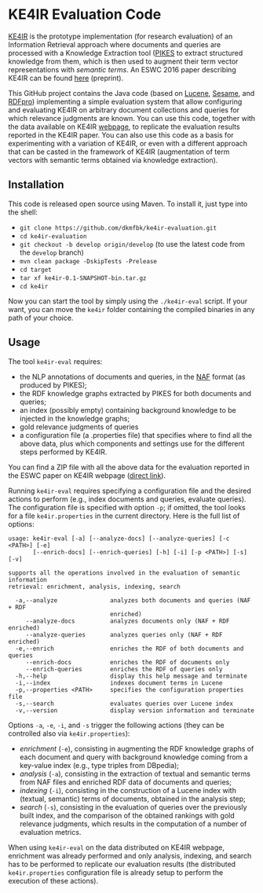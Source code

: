 # KE4IR Evaluation Code

[KE4IR](http://pikes.fbk.eu/ke4ir) is the prototype implementation (for research evaluation) of an Information Retrieval approach where documents and queries are processed with a Knowledge Extraction tool ([PIKES](http://pikes.fbk.eu/) to extract structured knowledge from them, which is then used to augment their term vector representations with *semantic terms*.
An ESWC 2016 paper describing KE4IR can be found [here](https://dkm-static.fbk.eu/people/rospocher/files/pubs/2016eswc.pdf) (preprint).

This GitHub project contains the Java code (based on [Lucene](http://lucene.apache.org/c), [Sesame](http://rdf4j.org/), and [RDFpro](http://rdfpro.fbk.eu/)) implementing a simple evaluation system that allow configuring and evaluating KE4IR on arbitrary document collections and queries for which relevance judgments are known. You can use this code, together with the data available on KE4IR [webpage](http://pikes.fbk.eu/ke4ir), to replicate the evaluation results reported in the KE4IR paper. You can also use this code as a basis for experimenting with a variation of KE4IR, or even with a different approach that can be casted in the framework of KE4IR (augmentation of term vectors with semantic terms obtained via knowledge extraction).

## Installation

This code is released open source using Maven. To install it, just type into the shell:

  * `git clone https://github.com/dkmfbk/ke4ir-evaluation.git`
  * `cd ke4ir-evaluation`
  * `git checkout -b develop origin/develop` (to use the latest code from the `develop` branch)
  * `mvn clean package -DskipTests -Prelease`
  * `cd target`
  * `tar xf ke4ir-0.1-SNAPSHOT-bin.tar.gz`
  * `cd ke4ir`

Now you can start the tool by simply using the `./ke4ir-eval` script. If your want, you can move the `ke4ir` folder containing the compiled binaries in any path of your choice.

## Usage

The tool `ke4ir-eval` requires:
 
  * the NLP annotations of documents and queries, in the [NAF](http://wordpress.let.vupr.nl/naf/) format (as produced by PIKES);
  * the RDF knowledge graphs extracted by PIKES for both documents and queries;
  * an index (possibly empty) containing background knowledge to be injected in the knowledge graphs; 
  * gold relevance judgments of queries
 * a configuration file (a .properties file) that specifies where to find all the above data, plus which components and settings use for the different steps performed by KE4IR.

You can find a ZIP file with all the above data for the evaluation reported in the ESWC paper on KE4IR webpage ([direct link](https://knowledgestore.fbk.eu/files/ke4ir/ke4ir_evaluation.zip)).

Running `ke4ir-eval` requires specifying a configuration file and the desired actions to perform (e.g., index documents and queries, evaluate queries). The configuration file is specified with option `-p`; if omitted, the tool looks for a file `ke4ir.properties` in the current directory. Here is the full list of options:

```
usage: ke4ir-eval [-a] [--analyze-docs] [--analyze-queries] [-c <PATH>] [-e]
       [--enrich-docs] [--enrich-queries] [-h] [-i] [-p <PATH>] [-s] [-v]

supports all the operations involved in the evaluation of semantic information
retrieval: enrichment, analysis, indexing, search

  -a,--analyze               analyzes both documents and queries (NAF + RDF
                             enriched)
     --analyze-docs          analyzes documents only (NAF + RDF enriched)
     --analyze-queries       analyzes queries only (NAF + RDF enriched)
  -e,--enrich                enriches the RDF of both documents and queries
     --enrich-docs           enriches the RDF of documents only
     --enrich-queries        enriches the RDF of queries only
  -h,--help                  display this help message and terminate
  -i,--index                 indexes document terms in Lucene
  -p,--properties <PATH>     specifies the configuration properties file
  -s,--search                evaluates queries over Lucene index
  -v,--version               display version information and terminate
```

Options `-a`, `-e`, `-i`, and `-s` trigger the following actions (they can be controlled also via `ke4ir.properties`):

  * *enrichment* (`-e`), consisting in augmenting the RDF knowledge graphs of each document and query with background knowledge coming from a key-value index (e.g., type triples from DBpedia);
  * *analysis* (`-a`), consisting in the extraction of textual and semantic terms from NAF files and enriched RDF data of documents and queries;
  * *indexing* (`-i`), consisting in the construction of a Lucene index with (textual, semantic) terms of documents, obtained in the analysis step;
  * *search* (`-s`), consisting in the evaluation of queries over the previously built index, and the comparison of the obtained rankings with gold relevance judgments, which results in the computation of a number of evaluation metrics.

When using `ke4ir-eval` on the data distributed on KE4IR webpage, enrichment was already performed and only analysis, indexing, and search has to be performed to replicate our evaluation results (the distributed `ke4ir.properties` configuration file is already setup to perform the execution of these actions).
